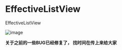 # EffectiveListView
EffectiveListView

![image](https://github.com/Zhuangdum/EffectiveListView/blob/master/Introduction/ScrollViewEffect.gif)



**关于之前的一些BUG已经修复了， 找时间在传上来给大家**
